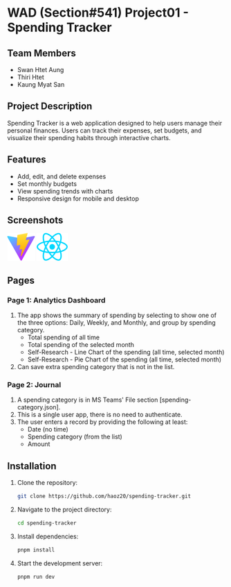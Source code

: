 # WAD (Section#541) Project01 - Spending Tracker

## Team Members
- Swan Htet Aung
- Thiri Htet
- Kaung Myat San

## Project Description
Spending Tracker is a web application designed to help users manage their personal finances. Users can track their expenses, set budgets, and visualize their spending habits through interactive charts.

## Features
- Add, edit, and delete expenses
- Set monthly budgets
- View spending trends with charts
- Responsive design for mobile and desktop

## Screenshots
![Home Page](public/vite.svg)
![Expense Tracker](src/assets/react.svg)

## Pages
### Page 1: Analytics Dashboard
1. The app shows the summary of spending by selecting to show one of the three options: Daily, Weekly, and Monthly, and group by spending category.
   - Total spending of all time
   - Total spending of the selected month
   - Self-Research - Line Chart of the spending (all time, selected month)
   - Self-Research - Pie Chart of the spending (all time, selected month)
2. Can save extra spending category that is not in the list.

### Page 2: Journal
1. A spending category is in MS Teams' File section [spending-category.json].
2. This is a single user app, there is no need to authenticate.
3. The user enters a record by providing the following at least:
   - Date (no time)
   - Spending category (from the list)
   - Amount

## Installation
1. Clone the repository:
   ```bash
   git clone https://github.com/haoz20/spending-tracker.git
   ```
2. Navigate to the project directory:
   ```bash
   cd spending-tracker
   ```
3. Install dependencies:
   ```bash
   pnpm install
   ```
4. Start the development server:
   ```bash
   pnpm run dev
   ```


